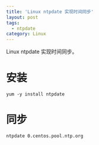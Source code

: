 ```yaml
---
title: 'Linux ntpdate 实现时间同步'
layout: post
tags:
  - ntpdate 
category: Linux 
---
```

Linux ntpdate 实现时间同步。

<!--more-->

# 安装

```shell
yum -y install ntpdate
```

# 同步

```shell
ntpdate 0.centos.pool.ntp.org
```

